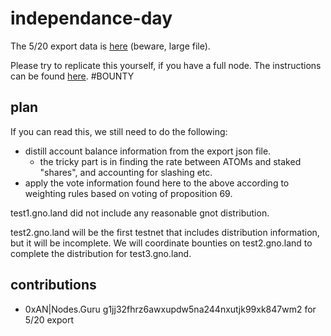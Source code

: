 # independance-day

The 5/20 export data is 
[here](https://test1.gno.land/static/cosmos_10562840_export.json) (beware, large file).

Please try to replicate this yourself, if you have a full node.
The instructions can be found [here](./snapshot/cosmoshub_snapshot.md). #BOUNTY

## plan

If you can read this, we still need to do the following:

 * distill account balance information from the export json file.
   - the tricky part is in finding the rate between ATOMs and staked "shares",
     and accounting for slashing etc.
 * apply the vote information found here to the above according to weighting
   rules based on voting of proposition 69.

test1.gno.land did not include any reasonable gnot distribution.

test2.gno.land will be the first testnet that includes distribution
information, but it will be incomplete. We will coordinate bounties on
test2.gno.land to complete the distribution for test3.gno.land. 

## contributions

* 0xAN|Nodes.Guru g1jj32fhrz6awxupdw5na244nxutjk99xk847wm2 for 5/20 export
